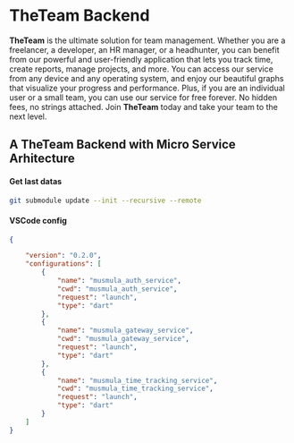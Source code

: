 # TheTeam Backend

**TheTeam** is the ultimate solution for team management. Whether you are a freelancer, a developer, an HR manager, or a headhunter, you can benefit from our powerful and user-friendly application that lets you track time, create reports, manage projects, and more. You can access our service from any device and any operating system, and enjoy our beautiful graphs that visualize your progress and performance. Plus, if you are an individual user or a small team, you can use our service for free forever. No hidden fees, no strings attached. Join **TheTeam** today and take your team to the next level.

## A TheTeam Backend with Micro Service Arhitecture

#### Get last datas
```bash
git submodule update --init --recursive --remote
```

#### VSCode config

```json
{

    "version": "0.2.0",
    "configurations": [
        {
            "name": "musmula_auth_service",
            "cwd": "musmula_auth_service",
            "request": "launch",
            "type": "dart"
        },
        {
            "name": "musmula_gateway_service",
            "cwd": "musmula_gateway_service",
            "request": "launch",
            "type": "dart"
        },
        {
            "name": "musmula_time_tracking_service",
            "cwd": "musmula_time_tracking_service",
            "request": "launch",
            "type": "dart"
        }       
    ]
}
```